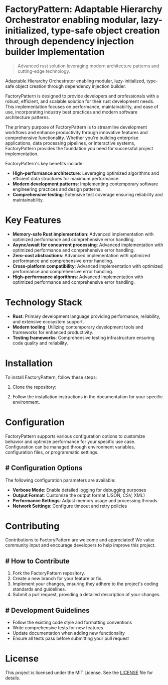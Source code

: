 <!-- fallback_FactoryPattern_20250810013242_95611 -->

# FactoryPattern: Adaptable Hierarchy Orchestrator enabling modular, lazy-initialized, type-safe object creation through dependency injection builder Implementation
> Advanced rust solution leveraging modern architecture patterns and cutting-edge technology.

Adaptable Hierarchy Orchestrator enabling modular, lazy-initialized, type-safe object creation through dependency injection builder.

FactoryPattern is designed to provide developers and professionals with a robust, efficient, and scalable solution for their rust development needs. This implementation focuses on performance, maintainability, and ease of use, incorporating industry best practices and modern software architecture patterns.

The primary purpose of FactoryPattern is to streamline development workflows and enhance productivity through innovative features and comprehensive functionality. Whether you're building enterprise applications, data processing pipelines, or interactive systems, FactoryPattern provides the foundation you need for successful project implementation.

FactoryPattern's key benefits include:

* **High-performance architecture**: Leveraging optimized algorithms and efficient data structures for maximum performance.
* **Modern development patterns**: Implementing contemporary software engineering practices and design patterns.
* **Comprehensive testing**: Extensive test coverage ensuring reliability and maintainability.

# Key Features

* **Memory-safe Rust implementation**: Advanced implementation with optimized performance and comprehensive error handling.
* **Async/await for concurrent processing**: Advanced implementation with optimized performance and comprehensive error handling.
* **Zero-cost abstractions**: Advanced implementation with optimized performance and comprehensive error handling.
* **Cross-platform compatibility**: Advanced implementation with optimized performance and comprehensive error handling.
* **High-performance algorithms**: Advanced implementation with optimized performance and comprehensive error handling.

# Technology Stack

* **Rust**: Primary development language providing performance, reliability, and extensive ecosystem support.
* **Modern tooling**: Utilizing contemporary development tools and frameworks for enhanced productivity.
* **Testing frameworks**: Comprehensive testing infrastructure ensuring code quality and reliability.

# Installation

To install FactoryPattern, follow these steps:

1. Clone the repository:


2. Follow the installation instructions in the documentation for your specific environment.

# Configuration

FactoryPattern supports various configuration options to customize behavior and optimize performance for your specific use case. Configuration can be managed through environment variables, configuration files, or programmatic settings.

## # Configuration Options

The following configuration parameters are available:

* **Verbose Mode**: Enable detailed logging for debugging purposes
* **Output Format**: Customize the output format (JSON, CSV, XML)
* **Performance Settings**: Adjust memory usage and processing threads
* **Network Settings**: Configure timeout and retry policies

# Contributing

Contributions to FactoryPattern are welcome and appreciated! We value community input and encourage developers to help improve this project.

## # How to Contribute

1. Fork the FactoryPattern repository.
2. Create a new branch for your feature or fix.
3. Implement your changes, ensuring they adhere to the project's coding standards and guidelines.
4. Submit a pull request, providing a detailed description of your changes.

## # Development Guidelines

* Follow the existing code style and formatting conventions
* Write comprehensive tests for new features
* Update documentation when adding new functionality
* Ensure all tests pass before submitting your pull request

# License

This project is licensed under the MIT License. See the [LICENSE](https://github.com/laurindoisaac/FactoryPattern/blob/main/LICENSE) file for details.
